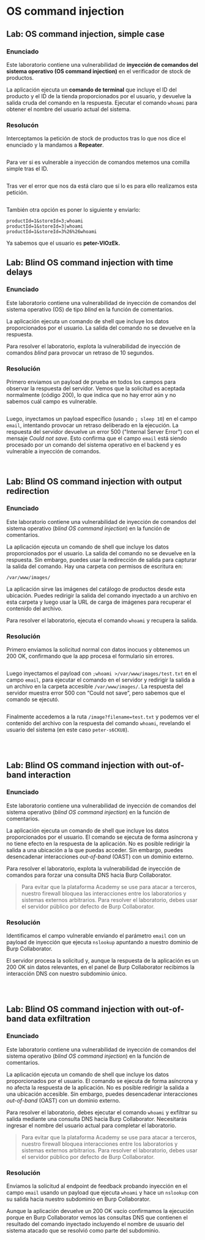 # OS command injection

## Lab: OS command injection, simple case

### Enunciado

Este laboratorio contiene una vulnerabilidad de **inyección de comandos del sistema operativo (OS command injection)** en el verificador de stock de productos.

La aplicación ejecuta un **comando de terminal** que incluye el ID del producto y el ID de la tienda proporcionados por el usuario, y devuelve la salida cruda del comando en la respuesta. Ejecutar el comando `whoami` para obtener el nombre del usuario actual del sistema.

### Resolucón

Interceptamos la petición de stock de productos tras lo que nos dice el enunciado y la mandamos a **Repeater**.

<figure><img src="../../.gitbook/assets/image (2) (1) (1) (1) (1) (1) (1) (1) (1) (1) (1) (1) (1) (1) (1) (1) (1) (1) (1) (1) (1) (1) (1) (1) (1).png" alt=""><figcaption></figcaption></figure>

Para ver si es vulnerable a inyección de comandos metemos una comilla simple tras el ID.

<figure><img src="../../.gitbook/assets/image (1) (1) (1) (1) (1) (1) (1) (1) (1) (1) (1) (1) (1) (1) (1) (1) (1) (1) (1) (1) (1) (1) (1) (1) (1) (1) (1) (1) (1).png" alt=""><figcaption></figcaption></figure>

Tras ver el error que nos da está claro que sí lo es para ello realizamos esta petición.

<figure><img src="../../.gitbook/assets/Captura de pantalla 2025-06-22 215543.png" alt=""><figcaption></figcaption></figure>

También otra opción es poner lo siguiente y enviarlo:

```
productId=1&storeId=3;whoami
productId=1&storeId=3|whoami
productId=1&storeId=3%26%26whoami
```

Ya sabemos que el usuario es **peter-VlOzEk.**

## Lab: Blind OS command injection with time delays

### Enunciado

Este laboratorio contiene una vulnerabilidad de inyección de comandos del sistema operativo (OS) de tipo _blind_ en la función de comentarios.

La aplicación ejecuta un comando de shell que incluye los datos proporcionados por el usuario. La salida del comando no se devuelve en la respuesta.

Para resolver el laboratorio, explota la vulnerabilidad de inyección de comandos _blind_ para provocar un retraso de 10 segundos.

### Resolución

Primero enviamos un payload de prueba en todos los campos para observar la respuesta del servidor. Vemos que la solicitud es aceptada normalmente (código 200), lo que indica que no hay error aún y no sabemos cuál campo es vulnerable.

<figure><img src="../../.gitbook/assets/image (1605).png" alt=""><figcaption></figcaption></figure>

Luego, inyectamos un payload específico (usando `; sleep 10`) en el campo `email`, intentando provocar un retraso deliberado en la ejecución. La respuesta del servidor devuelve un error 500 ("Internal Server Error") con el mensaje _Could not save_. Esto confirma que el campo `email` está siendo procesado por un comando del sistema operativo en el backend y es vulnerable a inyección de comandos.

<figure><img src="../../.gitbook/assets/image (1606).png" alt=""><figcaption></figcaption></figure>

<figure><img src="../../.gitbook/assets/image (1607).png" alt=""><figcaption></figcaption></figure>

## Lab: Blind OS command injection with output redirection

### Enunciado

Este laboratorio contiene una vulnerabilidad de inyección de comandos del sistema operativo (_blind OS command injection_) en la función de comentarios.

La aplicación ejecuta un comando de shell que incluye los datos proporcionados por el usuario. La salida del comando no se devuelve en la respuesta. Sin embargo, puedes usar la redirección de salida para capturar la salida del comando. Hay una carpeta con permisos de escritura en:

```
/var/www/images/
```

La aplicación sirve las imágenes del catálogo de productos desde esta ubicación. Puedes redirigir la salida del comando inyectado a un archivo en esta carpeta y luego usar la URL de carga de imágenes para recuperar el contenido del archivo.

Para resolver el laboratorio, ejecuta el comando `whoami` y recupera la salida.

### Resolución

Primero enviamos la solicitud normal con datos inocuos y obtenemos un 200 OK, confirmando que la app procesa el formulario sin errores.

<figure><img src="../../.gitbook/assets/image (1608).png" alt=""><figcaption></figcaption></figure>

Luego inyectamos el payload con `;whoami >/var/www/images/test.txt` en el campo `email`, para ejecutar el comando en el servidor y redirigir la salida a un archivo en la carpeta accesible `/var/www/images/`. La respuesta del servidor muestra error 500 con “Could not save”, pero sabemos que el comando se ejecutó.

<figure><img src="../../.gitbook/assets/image (1612).png" alt=""><figcaption></figcaption></figure>

Finalmente accedemos a la ruta `/image?filename=test.txt` y podemos ver el contenido del archivo con la respuesta del comando `whoami`, revelando el usuario del sistema (en este caso `peter-s6CKU8`).

<figure><img src="../../.gitbook/assets/image (1609).png" alt=""><figcaption></figcaption></figure>

<figure><img src="../../.gitbook/assets/image (1611).png" alt=""><figcaption></figcaption></figure>

<figure><img src="../../.gitbook/assets/image (1613).png" alt=""><figcaption></figcaption></figure>

## Lab: Blind OS command injection with out-of-band interaction

### Enunciado

Este laboratorio contiene una vulnerabilidad de inyección de comandos del sistema operativo (_blind OS command injection_) en la función de comentarios.

La aplicación ejecuta un comando de shell que incluye los datos proporcionados por el usuario. El comando se ejecuta de forma asíncrona y no tiene efecto en la respuesta de la aplicación. No es posible redirigir la salida a una ubicación a la que puedas acceder. Sin embargo, puedes desencadenar interacciones _out-of-band_ (OAST) con un dominio externo.

Para resolver el laboratorio, explota la vulnerabilidad de inyección de comandos para forzar una consulta DNS hacia Burp Collaborator.

> Para evitar que la plataforma Academy se use para atacar a terceros, nuestro firewall bloquea las interacciones entre los laboratorios y sistemas externos arbitrarios. Para resolver el laboratorio, debes usar el servidor público por defecto de Burp Collaborator.

### Resolución

Identificamos el campo vulnerable enviando el parámetro `email` con un payload de inyección que ejecuta `nslookup` apuntando a nuestro dominio de Burp Collaborator.

El servidor procesa la solicitud y, aunque la respuesta de la aplicación es un 200 OK sin datos relevantes, en el panel de Burp Collaborator recibimos la interacción DNS con nuestro subdominio único.

<figure><img src="../../.gitbook/assets/Captura de pantalla 2025-07-14 162350.png" alt=""><figcaption></figcaption></figure>

<figure><img src="../../.gitbook/assets/Captura de pantalla 2025-07-14 162411.png" alt=""><figcaption></figcaption></figure>

<figure><img src="../../.gitbook/assets/Captura de pantalla 2025-07-14 162426.png" alt=""><figcaption></figcaption></figure>

## Lab: Blind OS command injection with out-of-band data exfiltration

### Enunciado

Este laboratorio contiene una vulnerabilidad de inyección de comandos del sistema operativo (_blind OS command injection_) en la función de comentarios.

La aplicación ejecuta un comando de shell que incluye los datos proporcionados por el usuario. El comando se ejecuta de forma asíncrona y no afecta la respuesta de la aplicación. No es posible redirigir la salida a una ubicación accesible. Sin embargo, puedes desencadenar interacciones _out-of-band_ (OAST) con un dominio externo.

Para resolver el laboratorio, debes ejecutar el comando `whoami` y exfiltrar su salida mediante una consulta DNS hacia Burp Collaborator. Necesitarás ingresar el nombre del usuario actual para completar el laboratorio.

> Para evitar que la plataforma Academy se use para atacar a terceros, nuestro firewall bloquea interacciones entre los laboratorios y sistemas externos arbitrarios. Para resolver el laboratorio, debes usar el servidor público por defecto de Burp Collaborator.

### Resolución

Enviamos la solicitud al endpoint de feedback probando inyección en el campo `email` usando un payload que ejecuta `whoami` y hace un `nslookup` con su salida hacia nuestro subdominio en Burp Collaborator.

Aunque la aplicación devuelve un 200 OK vacío confirmamos la ejecución porque en Burp Collaborator vemos las consultas DNS que contienen el resultado del comando inyectado incluyendo el nombre de usuario del sistema atacado que se resolvió como parte del subdominio.

<figure><img src="../../.gitbook/assets/Captura de pantalla 2025-07-14 163123.png" alt=""><figcaption></figcaption></figure>

<figure><img src="../../.gitbook/assets/Captura de pantalla 2025-07-14 163116.png" alt=""><figcaption></figcaption></figure>

<figure><img src="../../.gitbook/assets/Captura de pantalla 2025-07-14 163105.png" alt=""><figcaption></figcaption></figure>
